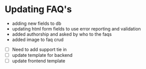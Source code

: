 ﻿# Updating FAQ's

* adding new fields to db
* updating html form fields to use error reporting and validation
* added authorship and asked by who to the faqs
* added image to faq crud

- [ ] Need to add support tie in
- [ ] update template for backend
- [ ] update frontend template